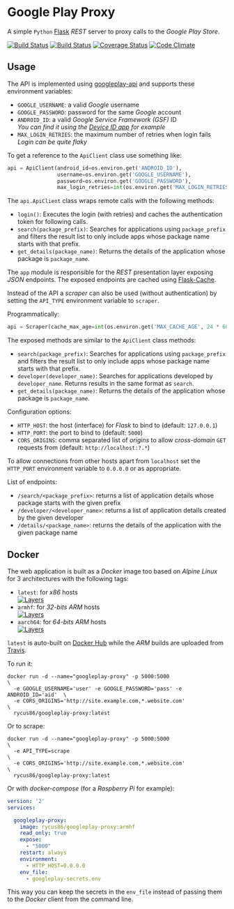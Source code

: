 # Google Play Proxy

A simple `Python` [Flask](http://flask.pocoo.org) *REST* server to proxy calls to the *Google Play Store*.

[![Build Status](https://travis-ci.org/rycus86/googleplay-proxy.svg?branch=master)](https://travis-ci.org/rycus86/googleplay-proxy)
[![Build Status](https://img.shields.io/docker/build/rycus86/googleplay-proxy.svg)](https://hub.docker.com/r/rycus86/googleplay-proxy)
[![Coverage Status](https://coveralls.io/repos/github/rycus86/googleplay-proxy/badge.svg?branch=master)](https://coveralls.io/github/rycus86/googleplay-proxy?branch=master)
[![Code Climate](https://codeclimate.com/github/rycus86/googleplay-proxy/badges/gpa.svg)](https://codeclimate.com/github/rycus86/googleplay-proxy)

## Usage

The API is implemented using [googleplay-api](https://github.com/NeroBurner/googleplay-api)
and supports these environment variables:

- `GOOGLE_USERNAME`: a valid *Google* username
- `GOOGLE_PASSWORD`: password for the same *Google* account
- `ANDROID_ID`: a valid *Google Service Framework (GSF)* ID  
  *You can find it using the [Device ID app](https://play.google.com/store/apps/details?id=com.evozi.deviceid) for example*
- `MAX_LOGIN_RETRIES`: the maximum number of retries when login fails  
  *Login can be quite flaky*

To get a reference to the `ApiClient` class use something like:
```python
api = ApiClient(android_id=os.environ.get('ANDROID_ID'),
                username=os.environ.get('GOOGLE_USERNAME'),
                password=os.environ.get('GOOGLE_PASSWORD'),
                max_login_retries=int(os.environ.get('MAX_LOGIN_RETRIES', '10')))
```

The `api.ApiClient` class wraps remote calls with the following methods:

- `login()`:
  Executes the login (with retries) and caches the authentication token for following calls.
- `search(package_prefix)`:
  Searches for applications using `package_prefix` and filters the result list to
  only include apps whose package name starts with that prefix.
- `get_details(package_name)`:
  Returns the details of the application whose package is `package_name`.

The `app` module is responsible for the *REST* presentation layer exposing *JSON* endpoints.
The exposed endpoints are cached using [Flask-Cache](https://pythonhosted.org/Flask-Cache).

Instead of the API a *scraper* can also be used (without authentication)
by setting the `API_TYPE` environment variable to `scraper`.

Programmatically:
```python
api = Scraper(cache_max_age=int(os.environ.get('MAX_CACHE_AGE', 24 * 60 * 60)))
```

The exposed methods are similar to the `ApiClient` class methods:

- `search(package_prefix)`:
  Searches for applications using `package_prefix` and filters the result list to
  only include apps whose package name starts with that prefix.
- `developer(developer_name)`:
  Searches for applications developed by `developer_name`.
  Returns results in the same format as `search`.
- `get_details(package_name)`:
  Returns the details of the application whose package is `package_name`.


Configuration options:

- `HTTP_HOST`: the host (interface) for *Flask* to bind to (default: `127.0.0.1`)
- `HTTP_PORT`: the port to bind to (default: `5000`)
- `CORS_ORIGINS`: comma separated list of *origins* to allow *cross-domain* `GET` requests from
  (default: `http://localhost:?.*`)

To allow connections from other hosts apart from `localhost` set the `HTTP_PORT` environment
variable to `0.0.0.0` or as appropriate.

List of endpoints:

- `/search/<package_prefix>`:
  returns a list of application details whose package starts with the given prefix
- `/developer/<developer_name>`:
  returns a list of application details created by the given developer
- `/details/<package_name>`:
  returns the details of the application with the given package name

## Docker

The web application is built as a *Docker* image too based on *Alpine Linux*
for 3 architectures with the following tags:

- `latest`: for *x86* hosts  
  [![Layers](https://images.microbadger.com/badges/image/rycus86/googleplay-proxy.svg)](https://microbadger.com/images/rycus86/googleplay-proxy "Get your own image badge on microbadger.com")
- `armhf`: for *32-bits ARM* hosts  
  [![Layers](https://images.microbadger.com/badges/image/rycus86/googleplay-proxy:armhf.svg)](https://microbadger.com/images/rycus86/googleplay-proxy:armhf "Get your own image badge on microbadger.com")
- `aarch64`: for *64-bits ARM* hosts  
  [![Layers](https://images.microbadger.com/badges/image/rycus86/googleplay-proxy:aarch64.svg)](https://microbadger.com/images/rycus86/googleplay-proxy:aarch64 "Get your own image badge on microbadger.com")

`latest` is auto-built on [Docker Hub](https://hub.docker.com/r/rycus86/googleplay-proxy)
while the *ARM* builds are uploaded from [Travis](https://travis-ci.org/rycus86/googleplay-proxy).

To run it:
```shell
docker run -d --name="googleplay-proxy" -p 5000:5000                       \
  -e GOOGLE_USERNAME='user' -e GOOGLE_PASSWORD='pass' -e ANDROID_ID='aid'  \
  -e CORS_ORIGINS='http://site.example.com,*.website.com'                  \
  rycus86/googleplay-proxy:latest
```

Or to scrape:
```shell
docker run -d --name="googleplay-proxy" -p 5000:5000                       \
  -e API_TYPE=scrape                                                       \
  -e CORS_ORIGINS='http://site.example.com,*.website.com'                  \
  rycus86/googleplay-proxy:latest
```

Or with *docker-compose* (for a *Raspberry Pi* for example):
```yaml
version: '2'
services:

  googleplay-proxy:
    image: rycus86/googleplay-proxy:armhf
    read_only: true
    expose:
      - "5000"
    restart: always
    environment:
      - HTTP_HOST=0.0.0.0
    env_file:
      - googleplay-secrets.env
```

This way you can keep the secrets in the `env_file` instead of passing them to the *Docker*
client from the command line.
